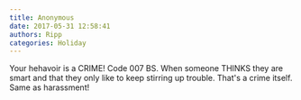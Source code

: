 ```yaml
---
title: Anonymous
date: 2017-05-31 12:58:41
authors: Ripp
categories: Holiday
---
```


 Your hehavoir is a CRIME! Code 007 BS. When someone THINKS they are smart and that they only like to keep stirring up trouble. That's a crime itself.  Same as harassment!
